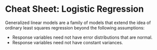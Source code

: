 # Cheat Sheet: Logistic Regression

Generalized linear models are a family of models that extend the idea of ordinary
least squares regression beyond the following assumptions:

* Response variables need not have error distributions that are normal.
* Response variables need not have constant variances.
